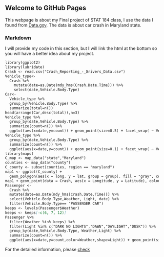 ## Welcome to GitHub Pages

This webpage is about my Final project of STAT 184 class, I use the data I found from [Data.gov](https://catalog.data.gov/dataset/maryland-statewide-vehicle-crash-data-dictionary). The data is about car crash in Maryland state.

### Markdown
I will provide my code in this section, but I will link the html at the bottom so you will have a better idea about my project.
```markdown
library(ggplot2)
library(lubridate)
Crash <- read.csv("Crash_Reporting_-_Drivers_Data.csv")
Vehicle_type<-
  Crash %>% 
    mutate(date=as.Date(mdy_hms(Crash.Date.Time))) %>% 
    select(date,Vehicle.Body.Type)
Car<-
  Vehicle_type %>% 
  group_by(Vehicle.Body.Type) %>% 
  summarize(total=n())
head(arrange(Car,desc(total)),n=3)
Vehicle_type %>% 
  group_by(date,Vehicle.Body.Type) %>% 
  summarize(count=n()) %>% 
  ggplot(aes(x=date,y=count)) + geom_point(size=0.5) + facet_wrap( ~ Vehicle.Body.Type)
Vehicle_type %>% 
  group_by(date,Vehicle.Body.Type) %>% 
  summarize(count=n()) %>% 
  ggplot(aes(x=date,y=count)) + geom_point(size=0.1) + facet_wrap( ~ Vehicle.Body.Type) + ylim(0,20)
library(maps)
C_map <- map_data("state","Maryland")
counties <- map_data("county")
C_county <- subset(counties, region == "maryland")
map1 <- ggplot(C_county) +
  geom_polygon(aes(x = long, y = lat, group = group), fill = "gray", colour = "white")
map1 + geom_point(data = Crash, aes(x = Longitude, y = Latitude), colour = "red",size=0.01)
Passenger <-
  Crash %>% 
  mutate(date=as.Date(mdy_hms(Crash.Date.Time))) %>% 
  select(Vehicle.Body.Type,Weather, Light, date) %>% 
  filter(Vehicle.Body.Type== "PASSENGER CAR")
keeps <- levels(Passenger$Weather)
keeps <- keeps[-c(6, 7, 12)]
Passenger %>% 
  filter(Weather %in% keeps) %>% 
  filter(Light %in% c("DARK NO LIGHTS","DAWN","DAYLIGHT","DUSK")) %>% 
  group_by(date,Vehicle.Body.Type, Weather,Light) %>% 
  summarize(count=n()) %>% 
  ggplot(aes(x=date,y=count,color=Weather,shape=Light)) + geom_point(size=1)
```

For the detailed information, please [check](https://rawgit.com/Grayhu07/Final_Project_STAT184/master/final_project.html)

